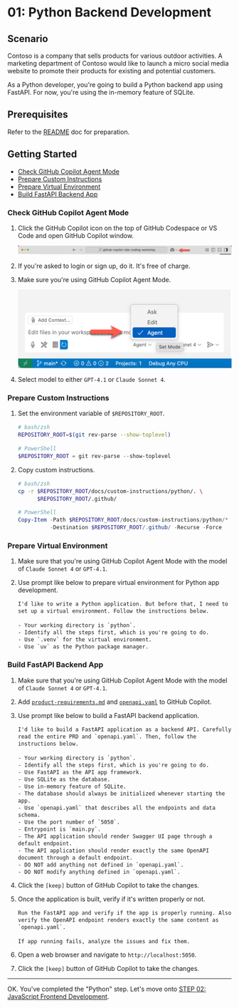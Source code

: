 # 01: Python Backend Development

## Scenario

Contoso is a company that sells products for various outdoor activities. A marketing department of Contoso would like to launch a micro social media website to promote their products for existing and potential customers.

As a Python developer, you're going to build a Python backend app using FastAPI. For now, you're using the in-memory feature of SQLite.

## Prerequisites

Refer to the [README](../README.md) doc for preparation.

## Getting Started

- [Check GitHub Copilot Agent Mode](#check-github-copilot-agent-mode)
- [Prepare Custom Instructions](#prepare-custom-instructions)
- [Prepare Virtual Environment](#prepare-virtual-environment)
- [Build FastAPI Backend App](#build-fastapi-backend-app)

### Check GitHub Copilot Agent Mode

1. Click the GitHub Copilot icon on the top of GitHub Codespace or VS Code and open GitHub Copilot window.

   ![Open GitHub Copilot Chat](./images/setup-02.png)

1. If you're asked to login or sign up, do it. It's free of charge.
1. Make sure you're using GitHub Copilot Agent Mode.

   ![GitHub Copilot Agent Mode](./images/setup-03.png)

1. Select model to either `GPT-4.1` or `Claude Sonnet 4`.

### Prepare Custom Instructions

1. Set the environment variable of `$REPOSITORY_ROOT`.

   ```bash
   # bash/zsh
   REPOSITORY_ROOT=$(git rev-parse --show-toplevel)
   ```

   ```powershell
   # PowerShell
   $REPOSITORY_ROOT = git rev-parse --show-toplevel
   ```

1. Copy custom instructions.

    ```bash
    # bash/zsh
    cp -r $REPOSITORY_ROOT/docs/custom-instructions/python/. \
          $REPOSITORY_ROOT/.github/
    ```

    ```powershell
    # PowerShell
    Copy-Item -Path $REPOSITORY_ROOT/docs/custom-instructions/python/* `
              -Destination $REPOSITORY_ROOT/.github/ -Recurse -Force
    ```

### Prepare Virtual Environment

1. Make sure that you're using GitHub Copilot Agent Mode with the model of `Claude Sonnet 4` or `GPT-4.1`.
1. Use prompt like below to prepare virtual environment for Python app development.

    ```text
    I'd like to write a Python application. But before that, I need to set up a virtual environment. Follow the instructions below.
    
    - Your working directory is `python`.
    - Identify all the steps first, which is you're going to do.
    - Use `.venv` for the virtual environment.
    - Use `uv` as the Python package manager.
    ```

### Build FastAPI Backend App

1. Make sure that you're using GitHub Copilot Agent Mode with the model of `Claude Sonnet 4` or `GPT-4.1`.
1. Add [`product-requirements.md`](../product-requirements.md) and [`openapi.yaml`](../openapi.yaml) to GitHub Copilot.
1. Use prompt like below to build a FastAPI backend application.

    ```text
    I'd like to build a FastAPI application as a backend API. Carefully read the entire PRD and `openapi.yaml`. Then, follow the instructions below.
    
    - Your working directory is `python`.
    - Identify all the steps first, which is you're going to do.
    - Use FastAPI as the API app framework.
    - Use SQLite as the database.
    - Use in-memory feature of SQLite.
    - The database should always be initialized whenever starting the app.
    - Use `openapi.yaml` that describes all the endpoints and data schema.
    - Use the port number of `5050`.
    - Entrypoint is `main.py`.
    - The API application should render Swagger UI page through a default endpoint.
    - The API application should render exactly the same OpenAPI document through a default endpoint.
    - DO NOT add anything not defined in `openapi.yaml`.
    - DO NOT modify anything defined in `openapi.yaml`.
    ```

1. Click the `[keep]` button of GitHub Copilot to take the changes.
1. Once the application is built, verify if it's written properly or not.

    ```text
    Run the FastAPI app and verify if the app is properly running. Also verify the OpenAPI endpoint renders exactly the same content as `openapi.yaml`.

    If app running fails, analyze the issues and fix them.
    ```

1. Open a web browser and navigate to `http://localhost:5050`.
1. Click the `[keep]` button of GitHub Copilot to take the changes.

---

OK. You've completed the "Python" step. Let's move onto [STEP 02: JavaScript Frontend Development](./02-javascript.md).
